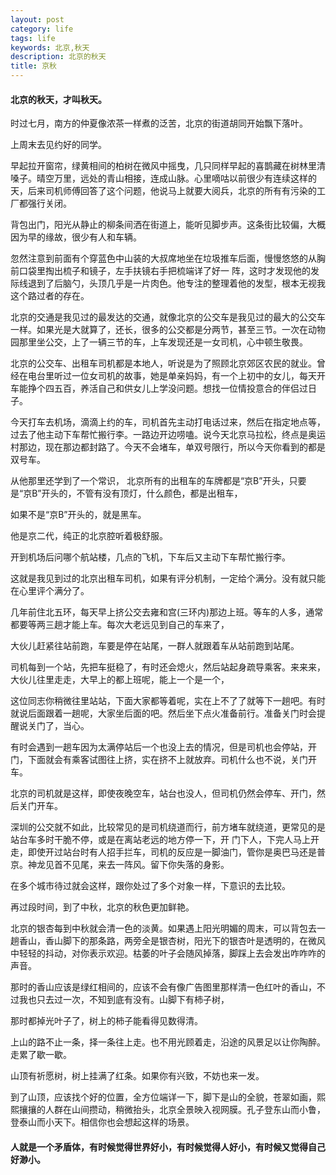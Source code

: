 ```yaml
---
layout: post
category: life
tags: life
keywords: 北京,秋天
description: 北京的秋天
title: 京秋
---
```


#### 北京的秋天，才叫秋天。

时过七月，南方的仲夏像浓茶一样煮的泛苦，北京的街道胡同开始飘下落叶。     

上周末去见约好的同学。

早起拉开窗帘，绿黄相间的柏树在微风中摇曳，几只同样早起的喜鹊藏在树林里清嗓子。晴空万里，远处的青山相接，连成山脉。心里嘀咕以前很少有连续这样的天，后来司机师傅回答了这个问题，他说马上就要大阅兵，北京的所有有污染的工厂都强行关闭。

背包出门，阳光从静止的柳条间洒在街道上，能听见脚步声。这条街比较偏，大概因为早的缘故，很少有人和车辆。     

忽然注意到前面有个穿蓝色中山装的大叔席地坐在垃圾推车后面，慢慢悠悠的从胸前口袋里掏出梳子和镜子，左手扶镜右手把梳端详了好一
阵，这时才发现他的发际线退到了后脑勺，头顶几乎是一片肉色。他专注的整理着他的发型，根本无视我这个路过者的存在。

北京的交通是我见过的最发达的交通，就像北京的公交车是我见过的最大的公交车一样。如果光是大就算了，还长，很多的公交都是分两节，甚至三节。一次在动物园那里坐公交，上了一辆三节的车，上车发现还是一女司机，心中顿生敬畏。

北京的公交车、出租车司机都是本地人，听说是为了照顾北京郊区农民的就业。曾经在电台里听过一位女司机的故事，她是单亲妈妈，有一个上初中的女儿，每天开车能挣个四五百，养活自己和供女儿上学没问题。想找一位情投意合的伴侣过日子。

今天打车去机场，滴滴上约的车，司机首先主动打电话过来，然后在指定地点等，过去了他主动下车帮忙搬行李。一路边开边唠嗑。说今天北京马拉松，终点是奥运村那边，现在那边都封路了。今天不会堵车，单双号限行，所以今天你看到的都是双号车。

从他那里还学到了一个常识， 北京所有的出租车的车牌都是“京B”开头，只要是“京B”开头的，不管有没有顶灯，什么颜色，都是出租车，

如果不是“京B”开头的，就是黑车。

他是京二代，纯正的北京腔听着极舒服。

开到机场后问哪个航站楼，几点的飞机，下车后又主动下车帮忙搬行李。

这就是我见到过的北京出租车司机，如果有评分机制，一定给个满分。没有就只能在心里评个满分了。

几年前住北五环，每天早上挤公交去雍和宫(三环内)那边上班。等车的人多，通常都要等两三趟才能上车。每次大老远见到自己的车来了，

大伙儿赶紧往站前跑，车要是停在站尾，一群人就跟着车从站前跑到站尾。

司机每到一个站，先把车挺稳了，有时还会熄火，然后站起身疏导乘客。来来来，大伙儿往里走走，大早上的都上班呢，能上一个是一个，

这位同志你稍微往里站站，下面大家都等着呢，实在上不了了就等下一趟吧。有时就说后面跟着一趟呢，大家坐后面的吧。然后坐下点火准备前行。准备关门时会提醒说关门了，当心。

有时会遇到一趟车因为太满停站后一个也没上去的情况，但是司机也会停站，开门，下面就会有乘客试图往上挤，实在挤不上就放弃。司机什么也不说，关门开车。

北京的司机就是这样，即使夜晚空车，站台也没人，但司机仍然会停车、开门，然后关门开车。

深圳的公交就不如此，比较常见的是司机绕道而行，前方堵车就绕道，更常见的是站台车多时干脆不停，或是在离站老远的地方停一下，开
门下人，下完人马上开走，即使开过站台时有人招手拦车，司机的反应是一脚油门，管你是奥巴马还是普京。神龙见首不见尾，来去一阵风。留下你失落的身影。

在多个城市待过就会这样，跟你处过了多个对象一样，下意识的去比较。

再过段时间，到了中秋，北京的秋色更加鲜艳。

北京的银杏每到中秋就会清一色的淡黄。如果遇上阳光明媚的周末，可以背包去一趟香山，香山脚下的那条路，两旁全是银杏树，阳光下的银杏叶是透明的，在微风中轻轻的抖动，对你表示欢迎。枯萎的叶子会随风掉落，脚踩上去会发出咋咋咋的声音。

那时的香山应该是绿红相间的，应该不会有像广告图里那样清一色红叶的香山，不过我也只去过一次，不知到底有没有。山脚下有柿子树，

那时都掉光叶子了，树上的柿子能看得见数得清。

上山的路不止一条，择一条往上走。也不用光顾着走，沿途的风景足以让你陶醉。走累了歇一歇。

山顶有祈愿树，树上挂满了红条。如果你有兴致，不妨也来一发。

到了山顶，应该找个好的位置，全方位端详一下，脚下是山的全貌，苍翠如画，熙熙攘攘的人群在山间攒动，稍微抬头，北京全景映入视网膜。孔子登东山而小鲁，登泰山而小天下。相信你也会想起这样的场景。

#### 人就是一个矛盾体，有时候觉得世界好小，有时候觉得人好小，有时候又觉得自己好渺小。


